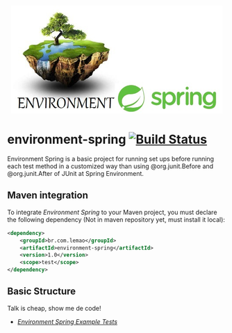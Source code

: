 <p align="center">
  <img src="https://github.com/angeliferreira/environment-spring/blob/master/environment-spring.jpg?raw=true"/>
</p>

# environment-spring [![Build Status](https://travis-ci.org/angeliferreira/environment-spring.png?branch=master)](https://travis-ci.org/angeliferreira/environment-spring)

Environment Spring is a basic project for running set ups before running each test method in a customized way than using @org.junit.Before and @org.junit.After of JUnit at Spring Environment.


## Maven integration

To integrate *Environment Spring* to your Maven project, you must declare the following dependency (Not in maven repository yet, must install it local):

```xml
<dependency>
    <groupId>br.com.lemao</groupId>
    <artifactId>environment-spring</artifactId>
    <version>1.0</version>
    <scope>test</scope>
</dependency>
```

## Basic Structure

Talk is cheap, show me de code!
* *_[Environment Spring Example Tests](https://github.com/angeliferreira/environment-spring/tree/master/src/test/java/br/com/lemao/environment/spring)_*
